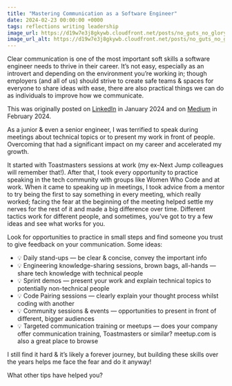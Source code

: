 ```yaml
---
title: "Mastering Communication as a Software Engineer"
date: 2024-02-23 00:00:00 +0000
tags: reflections writing leadership
image_url: https://d19w7e3j8gkywb.cloudfront.net/posts/no_guts_no_glory@5x.jpg
image_url_alt: https://d19w7e3j8gkywb.cloudfront.net/posts/no_guts_no_glory@5x.webp
---
```

Clear communication is one of the most important soft skills a software engineer needs to thrive in their career. It’s 
not easy, especially as an introvert and depending on the environment you’re working in; though employers (and all of us) 
should strive to create safe teams & spaces for everyone to share ideas with ease, there are also practical things we can 
do as individuals to improve how we communicate.

This was originally posted on [LinkedIn](https://www.linkedin.com/posts/oliviaknoedt_techcareers-softskills-activity-7154065294506807296-ehPc?utm_source=share&utm_medium=member_desktop) 
in January 2024 and on [Medium](https://medium.com/@oliviaknoedt/mastering-communication-as-a-software-engineer-b9018aa84b72) in February 2024.

As a junior & even a senior engineer, I was terrified to speak during meetings about technical topics or to present my 
work in front of people. Overcoming that had a significant impact on my career and accelerated my growth.

It started with Toastmasters sessions at work (my ex-Next Jump colleagues will remember that!). After that, I took every 
opportunity to practice speaking in the tech community with groups like Women Who Code and at work. When it came to 
speaking up in meetings, I took advice from a mentor to try being the first to say something in every meeting, which 
really worked; facing the fear at the beginning of the meeting helped settle my nerves for the rest of it and made a big 
difference over time. Different tactics work for different people, and sometimes, you’ve got to try a few ideas and see 
what works for you.

Look for opportunities to practice in small steps and find someone you trust to give feedback on your communication. 
Some ideas:
- 💡 Daily stand-ups — be clear & concise, convey the important info
- 💡 Engineering knowledge-sharing sessions, brown bags, all-hands — share tech knowledge with technical people
- 💡 Sprint demos — present your work and explain technical topics to potentially non-technical people
- 💡 Code Pairing sessions — clearly explain your thought process whilst coding with another
- 💡 Community sessions & events — opportunities to present in front of different, bigger audiences
- 💡 Targeted communication training or meetups — does your company offer communication training, Toastmasters or similar? meetup.com is also a great place to browse

I still find it hard & it’s likely a forever journey, but building these skills over the years helps me face the fear 
and do it anyway!

What other tips have helped you?
